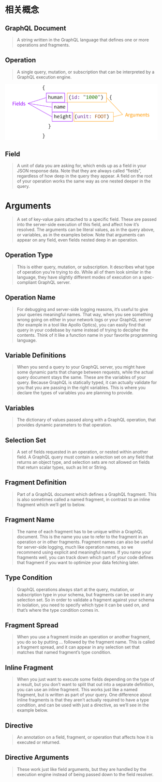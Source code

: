 # 相关概念


## GraphQL Document

> A string written in the GraphQL language that defines one or more operations and fragments.

## Operation

> A single query, mutation, or subscription that can be interpreted by a GraphQL execution engine.

![](/imgs/simple-query.png)

## Field

> A unit of data you are asking for, which ends up as a field in your JSON response data. Note that they are always called “fields”, regardless of how deep in the query they appear. A field on the root of your operation works the same way as one nested deeper in the query.

# Arguments

> A set of key-value pairs attached to a specific field. These are passed into the server-side execution of this field, and affect how it’s resolved. The arguments can be literal values, as in the query above, or variables, as in the examples below. Note that arguments can appear on any field, even fields nested deep in an operation.


## Operation Type

> This is either query, mutation, or subscription. It describes what type of operation you’re trying to do. While all of them look similar in the language, they have slightly different modes of execution on a spec-compliant GraphQL server.

## Operation Name

> For debugging and server-side logging reasons, it’s useful to give your queries meaningful names. That way, when you see something wrong going on either in your network logs or your GraphQL server (for example in a tool like Apollo Optics), you can easily find that query in your codebase by name instead of trying to decipher the contents. Think of it like a function name in your favorite programming language.

## Variable Definitions

> When you send a query to your GraphQL server, you might have some dynamic parts that change between requests, while the actual query document stays the same. These are the variables of your query. Because GraphQL is statically typed, it can actually validate for you that you are passing in the right variables. This is where you declare the types of variables you are planning to provide.

## Variables

> The dictionary of values passed along with a GraphQL operation, that provides dynamic parameters to that operation.

## Selection Set

> A set of fields requested in an operation, or nested within another field. A GraphQL query must contain a selection set on any field that returns an object type, and selection sets are not allowed on fields that return scalar types, such as Int or String.


## Fragment Definition

> Part of a GraphQL document which defines a GraphQL fragment. This is also sometimes called a named fragment, in contrast to an inline fragment which we’ll get to below.


## Fragment Name

> The name of each fragment has to be unique within a GraphQL document. This is the name you use to refer to the fragment in an operation or in other fragments. Fragment names can also be useful for server-side logging, much like operation names, so we recommend using explicit and meaningful names. If you name your fragments well, you can track down which part of your code defines that fragment if you want to optimize your data fetching later.

## Type Condition

> GraphQL operations always start at the query, mutation, or subscription type in your schema, but fragments can be used in any selection set. So in order to validate a fragment against your schema in isolation, you need to specify which type it can be used on, and that’s where the type condition comes in.

## Fragment Spread

> When you use a fragment inside an operation or another fragment, you do so by putting ... followed by the fragment name. This is called a fragment spread, and it can appear in any selection set that matches that named fragment’s type condition.

## Inline Fragment

> When you just want to execute some fields depending on the type of a result, but you don’t want to split that out into a separate definition, you can use an inline fragment. This works just like a named fragment, but is written as part of your query. One difference about inline fragments is that they aren’t actually required to have a type condition, and can be used with just a directive, as we’ll see in the example below.

## Directive

> An annotation on a field, fragment, or operation that affects how it is executed or returned.

## Directive Arguments

> These work just like field arguments, but they are handled by the execution engine instead of being passed down to the field resolver.